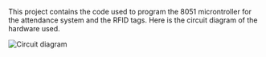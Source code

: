 This project contains the code used to program the 8051 microntroller for the attendance system and the RFID tags.
Here is the circuit diagram of the hardware used.

![Circuit diagram](https://circuitdigest.com/sites/default/files/circuitdiagram_mic/RFID-Attendance-System-Circuit.gifhttps://circuitdigest.com/sites/default/files/circuitdiagram_mic/RFID-Attendance-System-Circuit.gif)
